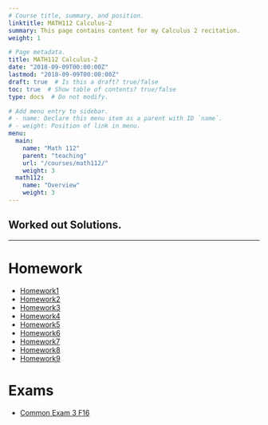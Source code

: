 ```yaml
---
# Course title, summary, and position.
linktitle: MATH112 Calculus-2
summary: This page contains content for my Calculus 2 recitation.
weight: 1

# Page metadata.
title: MATH112 Calculus-2
date: "2018-09-09T00:00:00Z"
lastmod: "2018-09-09T00:00:00Z"
draft: true  # Is this a draft? true/false
toc: true  # Show table of contents? true/false
type: docs  # Do not modify.

# Add menu entry to sidebar.
# - name: Declare this menu item as a parent with ID `name`.
# - weight: Position of link in menu.
menu:
  main:
    name: "Math 112"
    parent: "teaching"
    url: "/courses/math112/"
    weight: 3
  math112:
    name: "Overview"
    weight: 3
---
```


## Worked out Solutions.

---

# Homework

- [Homework1][1]
- [Homework2][2]
- [Homework3][3]
- [Homework4][4]
- [Homework5][5]
- [Homework6][6]
- [Homework7][7]
- [Homework8][8]
- [Homework9][9]

[1]:  files/math112_f17/hw/hw1.pdf
[2]:  files/math112_f17/hw/hw2.pdf
[3]:  files/math112_f17/hw/hw3.pdf
[4]:  files/math112_f17/hw/hw4.pdf
[5]:  files/math112_f17/hw/hw5.pdf
[6]:  files/math112_f17/hw/hw6.pdf
[7]:  files/math112_f17/hw/hw7.pdf
[8]:  files/math112_f17/hw/hw8.pdf
[9]:  files/math112_f17/hw/hw9.pdf

# Exams

- [Common Exam 3 F16][10]

[10]: files/math112_f17/exams/exam3solutions.pdf

